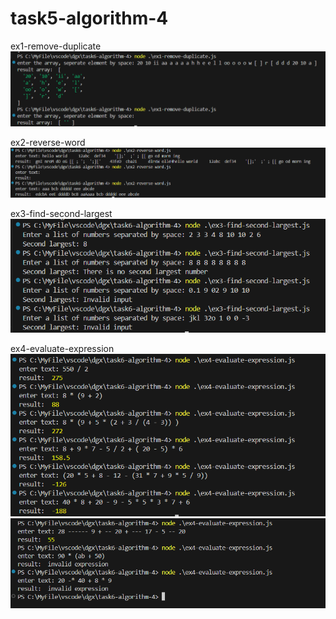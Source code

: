 # task5-algorithm-4

ex1-remove-duplicate  
![alt text](./console-img/ex1.png)

ex2-reverse-word  
![alt text](./console-img/ex2.png)

ex3-find-second-largest  
![alt text](./console-img/ex3.png)

ex4-evaluate-expression
![alt text](./console-img/ex4.png)
![alt text](./console-img/ex4-2.png)
